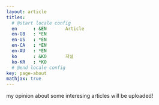 ```yaml
---
layout: article
titles:
  # @start locale config
  en      : &EN       Article
  en-GB   : *EN
  en-US   : *EN
  en-CA   : *EN
  en-AU   : *EN
  ko      : &KO       저널
  ko-KR   : *KO
  # @end locale config
key: page-about
mathjax: true
---
```


my opinion about some interesing articles will be uploaded!